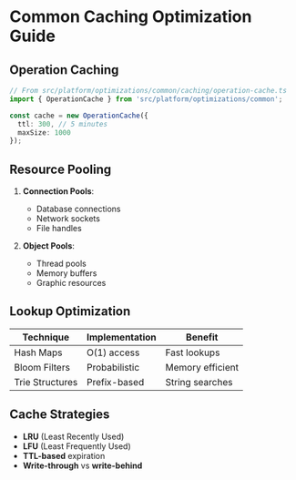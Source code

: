 # Common Caching Optimization Guide

## Operation Caching
```typescript
// From src/platform/optimizations/common/caching/operation-cache.ts
import { OperationCache } from 'src/platform/optimizations/common';

const cache = new OperationCache({
  ttl: 300, // 5 minutes
  maxSize: 1000
});
```

## Resource Pooling
1. **Connection Pools**:
   - Database connections
   - Network sockets
   - File handles

2. **Object Pools**:
   - Thread pools
   - Memory buffers
   - Graphic resources

## Lookup Optimization
| Technique | Implementation | Benefit |
|-----------|----------------|---------|
| Hash Maps | O(1) access | Fast lookups |
| Bloom Filters | Probabilistic | Memory efficient |
| Trie Structures | Prefix-based | String searches |

## Cache Strategies
- **LRU** (Least Recently Used)
- **LFU** (Least Frequently Used)
- **TTL-based** expiration
- **Write-through** vs **write-behind**